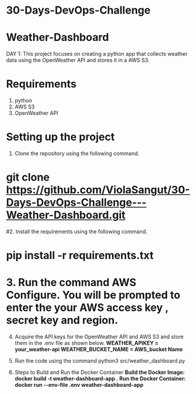 # 30-Days-DevOps-Challenge
# Weather-Dashboard

DAY 1: This project focuses on creating a python app that collects weather data using the OpenWeather API and stores it in a AWS S3.

# Requirements
1. python
2. AWS S3
3. OpenWeather API

# Setting up the project
1. Clone the repository using the following command.
  # **git clone https://github.com/ViolaSangut/30-Days-DevOps-Challenge---Weather-Dashboard.git**
   
#2. Install the requirements using the following command.
  # **pip install -r requirements.txt**
   
# 3. Run the command  **AWS Configure**. You will be prompted to enter the your AWS access key , secret key and region.
   
4. Acquire the API keys for the OpenWeather API and AWS S3 and store them in the .env file as shown below.
    **WEATHER_APIKEY = your_weather-api
      WEATHER_BUCKET_NAME = AWS_bucket Name**
   
5. Run the code using the command
   python3 src/weather_dashboard.py
  
6. Steps to Build and Run the Docker Container
    **Build the Docker Image: docker build -t weather-dashboard-app .**
    **Run the Docker Container: docker run --env-file .env weather-dashboard-app**

   

